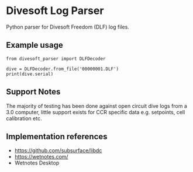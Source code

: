 Divesoft Log Parser
===================

Python parser for Divesoft Freedom (DLF) log files.

## Example usage

```python3
from divesoft_parser import DLFDecoder

dive = DLFDecoder.from_file('00000001.DLF')
print(dive.serial)
```

## Support Notes

The majority of testing has been done against open circuit dive logs from a 3.0 computer,
little support exists for CCR specific data e.g. setpoints, cell calibration etc.

## Implementation references

- https://github.com/subsurface/libdc
- https://wetnotes.com/
- Wetnotes Desktop
